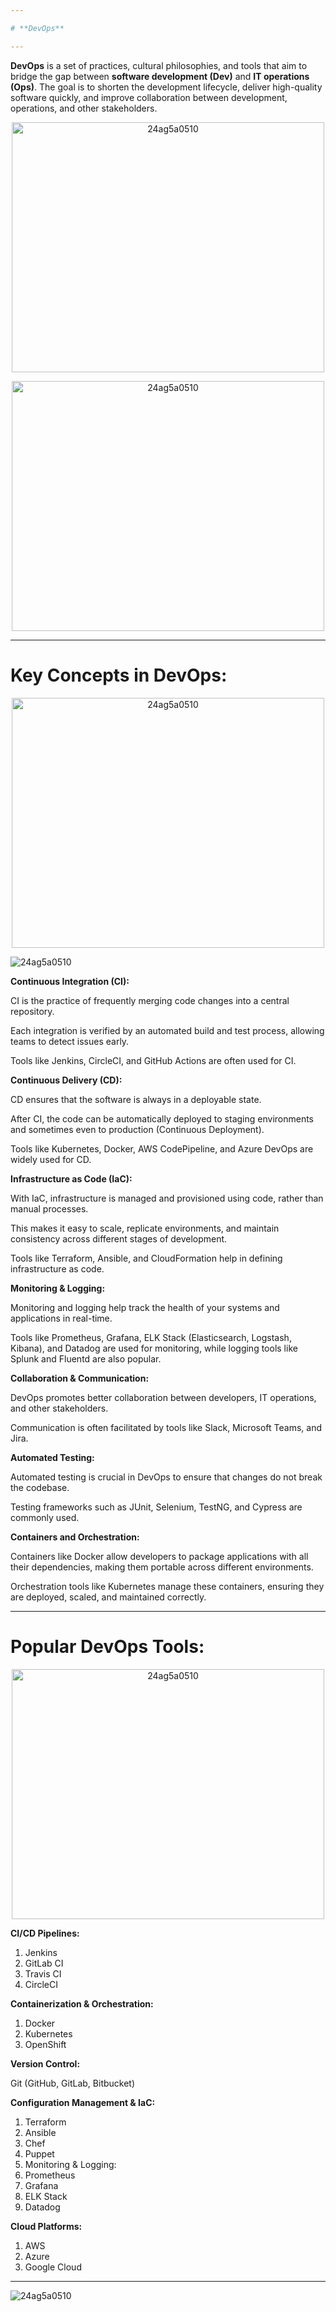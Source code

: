 ```yaml
---

# **DevOps**

---
```


**DevOps** is a set of practices, cultural philosophies, and tools that aim to bridge the gap between **software development (Dev)** and **IT operations (Ops)**. The goal is to shorten the development lifecycle, deliver high-quality software quickly, and improve collaboration between development, operations, and other stakeholders.

<p align="center">
<img src="devops.jpg" alt="24ag5a0510" width="500" height="400" />
</p>
<p align="center">
<img src="DEVOPS.gif" alt="24ag5a0510" width="500" height="400" />
</p>

---

# **Key Concepts in DevOps:**
<p align="center">
<img src="hh.gif" alt="24ag5a0510" width="500" height="400" />
</p>

![24ag5a0510](hh.gif)

**Continuous Integration (CI):**

CI is the practice of frequently merging code changes into a central repository.

Each integration is verified by an automated build and test process, allowing teams to detect issues early.

Tools like Jenkins, CircleCI, and GitHub Actions are often used for CI.

**Continuous Delivery (CD):**

CD ensures that the software is always in a deployable state.

After CI, the code can be automatically deployed to staging environments and sometimes even to production (Continuous Deployment).

Tools like Kubernetes, Docker, AWS CodePipeline, and Azure DevOps are widely used for CD.

**Infrastructure as Code (IaC):**

With IaC, infrastructure is managed and provisioned using code, rather than manual processes.

This makes it easy to scale, replicate environments, and maintain consistency across different stages of development.

Tools like Terraform, Ansible, and CloudFormation help in defining infrastructure as code.

**Monitoring & Logging:**

Monitoring and logging help track the health of your systems and applications in real-time.

Tools like Prometheus, Grafana, ELK Stack (Elasticsearch, Logstash, Kibana), and Datadog are used for monitoring, while logging tools like Splunk and Fluentd are also popular.

**Collaboration & Communication:**

DevOps promotes better collaboration between developers, IT operations, and other stakeholders.

Communication is often facilitated by tools like Slack, Microsoft Teams, and Jira.

**Automated Testing:**

Automated testing is crucial in DevOps to ensure that changes do not break the codebase.

Testing frameworks such as JUnit, Selenium, TestNG, and Cypress are commonly used.

**Containers and Orchestration:**

Containers like Docker allow developers to package applications with all their dependencies, making them portable across different environments.

Orchestration tools like Kubernetes manage these containers, ensuring they are deployed, scaled, and maintained correctly.

---

# **Popular DevOps Tools:**
<p align="center">
  <img src="DevOpsTools.jpg" alt="24ag5a0510" width="500" height="400" />
</p>

**CI/CD Pipelines:**

1. Jenkins
2. GitLab CI
3. Travis CI
4. CircleCI

**Containerization & Orchestration:**

1. Docker
2. Kubernetes
3. OpenShift

**Version Control:**

Git (GitHub, GitLab, Bitbucket)

**Configuration Management & IaC:**

1. Terraform
2. Ansible
3. Chef
4. Puppet
5. Monitoring & Logging:
6. Prometheus
7. Grafana
8. ELK Stack
9. Datadog

**Cloud Platforms:**

1. AWS
2. Azure
3. Google Cloud

---


![24ag5a0510](Prash.jpg)






















